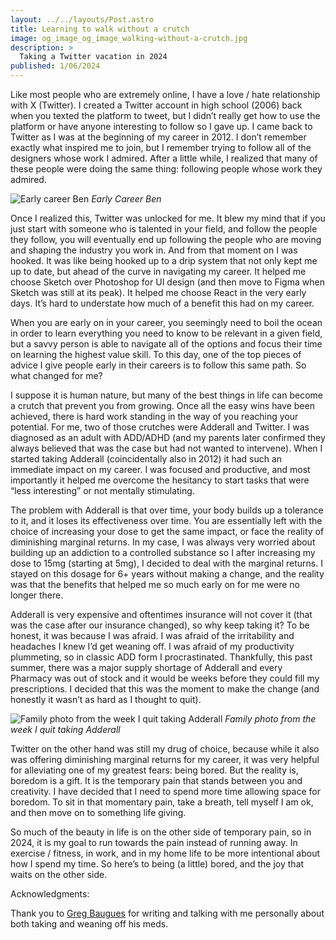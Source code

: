 ```yaml
---
layout: ../../layouts/Post.astro
title: Learning to walk without a crutch
image: og_image_og_image_walking-without-a-crutch.jpg
description: >
  Taking a Twitter vacation in 2024
published: 1/06/2024
---
```


Like most people who are extremely online, I have a love / hate relationship with X (Twitter). I created a Twitter account in high school (2006) back when you texted the platform to tweet, but I didn’t really get how to use the platform or have anyone interesting to follow so I gave up. I came back to Twitter as I was at the beginning of my career in 2012. I don’t remember exactly what inspired me to join, but I remember trying to follow all of the designers whose work I admired. After a little while, I realized that many of these people were doing the same thing: following people whose work they admired.


![Early career Ben](/images/ben-google-glass-2012.jpg)
*Early Career Ben*

Once I realized this, Twitter was unlocked for me. It blew my mind that if you just start with someone who is talented in your field, and follow the people they follow, you will eventually end up following the people who are moving and shaping the industry you work in. And from that moment on I was hooked. It was like being hooked up to a drip system that not only kept me up to date, but ahead of the curve in navigating my career. It helped me choose Sketch over Photoshop for UI design (and then move to Figma when Sketch was still at its peak). It helped me choose React in the very early days. It’s hard to understate how much of a benefit this had on my career.

When you are early on in your career, you seemingly need to boil the ocean in order to learn everything you need to know to be relevant in a given field, but a savvy person is able to navigate all of the options and focus their time on learning the highest value skill. To this day, one of the top pieces of advice I give people early in their careers is to follow this same path. So what changed for me?

I suppose it is human nature, but many of the best things in life can become a crutch that prevent you from growing. Once all the easy wins have been achieved, there is hard work standing in the way of you reaching your potential. For me, two of those crutches were Adderall and Twitter. I was diagnosed as an adult with ADD/ADHD (and my parents later confirmed they always believed that was the case but had not wanted to intervene). When I started taking Adderall (coincidentally also in 2012) it had such an immediate impact on my career. I was focused and productive, and most importantly it helped me overcome the hesitancy to start tasks that were “less interesting” or not mentally stimulating.

The problem with Adderall is that over time, your body builds up a tolerance to it, and it loses its effectiveness over time. You are essentially left with the choice of increasing your dose to get the same impact, or face the reality of diminishing marginal returns. In my case, I was always very worried about building up an addiction to a controlled substance so I after increasing my dose to 15mg (starting at 5mg), I decided to deal with the marginal returns. I stayed on this dosage for 6+ years without making a change, and the reality was that the benefits that helped me so much early on for me were no longer there.

Adderall is very expensive and oftentimes insurance will not cover it (that was the case after our insurance changed), so why keep taking it? To be honest, it was because I was afraid. I was afraid of the irritability and headaches I knew I’d get weaning off. I was afraid of my productivity plummeting, so in classic ADD form I procrastinated. Thankfully, this past summer, there was a major supply shortage of Adderall and every Pharmacy was out of stock and it would be weeks before they could fill my prescriptions. I decided that this was the moment to make the change (and honestly it wasn’t as hard as I thought to quit).

![Family photo from the week I quit taking Adderall](/images/family-photo.jpg)
*Family photo from the week I quit taking Adderall*

Twitter on the other hand was still my drug of choice, because while it also was offering diminishing marginal returns for my career, it was very helpful for alleviating one of my greatest fears: being bored. But the reality is, boredom is a gift. It is the temporary pain that stands between you and creativity. I have decided that I need to spend more time allowing space for boredom. To sit in that momentary pain, take a breath, tell myself I am ok, and then move on to something life giving.

So much of the beauty in life is on the other side of temporary pain, so in 2024, it is my goal to run towards the pain instead of running away. In exercise / fitness, in work, and in my home life to be more intentional about how I spend my time. So here’s to being (a little) bored, and the joy that waits on the other side.

Acknowledgments:

Thank you to [Greg Baugues](https://www.baugues.com/adhd-meds/) for writing and talking with me personally about both taking and weaning off his meds.
